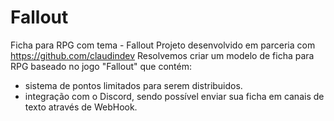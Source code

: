 # Fallout
Ficha para RPG com tema - Fallout
Projeto desenvolvido em parceria com https://github.com/claudindev
Resolvemos criar um modelo de ficha para RPG baseado no jogo "Fallout" que contém:
- sistema de pontos limitados para serem distribuidos.
- integração com o Discord, sendo possível enviar sua ficha em canais de texto através de WebHook.
